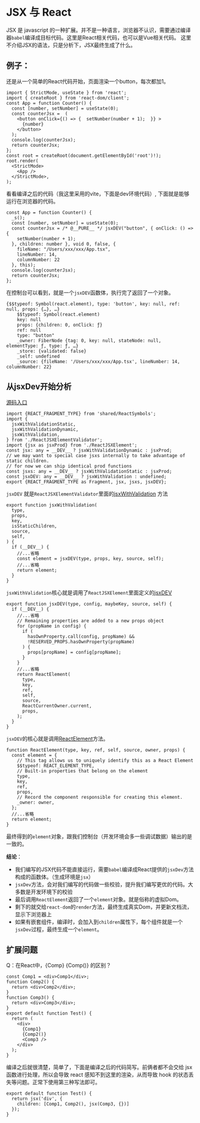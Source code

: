 # JSX 与 React

JSX 是 javascript 的一种扩展。并不是一种语言，浏览器不认识，需要通过编译器`babel`编译成目标代码。这里是React相关代码，也可以是Vue相关代码。 这里不介绍JSX的语法，只是分析下，JSX最终生成了什么。

## 例子：

还是从一个简单的React代码开始，页面渲染一个button，每次都加1。

```
import { StrictMode, useState } from 'react';
import { createRoot } from 'react-dom/client';
const App = function Counter() {
  const [number, setNumber] = useState(0);
  const counterJsx =  (
    <button onClick={() => {  setNumber(number + 1);  }} >
      {number}
    </button>
  );
  console.log(counterJsx);
  return counterJsx;
};
const root = createRoot(document.getElementById('root')!);
root.render(
  <StrictMode>
    <App />
  </StrictMode>,
);

```

看看编译之后的代码（我这里采用的vite，下面是dev环境代码）, 下面就是能够运行在浏览器的代码。

```
const App = function Counter() {
  _s();
  const [number, setNumber] = useState(0);
  const counterJsx = /* @__PURE__ */ jsxDEV("button", { onClick: () => {
    setNumber(number + 1);
  }, children: number }, void 0, false, {
    fileName: "/Users/xxx/xxx/App.tsx",
    lineNumber: 14,
    columnNumber: 22
  }, this);
  console.log(counterJsx);
  return counterJsx;
};
```

在控制台可以看到，就是一个`jsxDEV`函数体，执行完了返回了一个对象。

```
{$$typeof: Symbol(react.element), type: 'button', key: null, ref: null, props: {…}, …}
    $$typeof: Symbol(react.element)
    key: null
    props: {children: 0, onClick: ƒ}
    ref: null
    type: "button"
    _owner: FiberNode {tag: 0, key: null, stateNode: null, elementType: ƒ, type: ƒ, …}
    _store: {validated: false}
    _self: undefined
    _source: {fileName: '/Users/xxx/xxx/App.tsx', lineNumber: 14, columnNumber: 22}
```

## 从jsxDev开始分析

[源码入口](https://github.com/facebook/react/blob/main/packages/react/src/jsx/ReactJSX.js)

```
import {REACT_FRAGMENT_TYPE} from 'shared/ReactSymbols';
import {
  jsxWithValidationStatic,
  jsxWithValidationDynamic,
  jsxWithValidation,
} from './ReactJSXElementValidator';
import {jsx as jsxProd} from './ReactJSXElement';
const jsx: any = __DEV__ ? jsxWithValidationDynamic : jsxProd;
// we may want to special case jsxs internally to take advantage of static children.
// for now we can ship identical prod functions
const jsxs: any = __DEV__ ? jsxWithValidationStatic : jsxProd;
const jsxDEV: any = __DEV__ ? jsxWithValidation : undefined;
export {REACT_FRAGMENT_TYPE as Fragment, jsx, jsxs, jsxDEV};
```

`jsxDEV` 就是`ReactJSXElementValidator`里面的[jsxWithValidation](https://github.com/facebook/react/blob/main/packages/react/src/jsx/ReactJSXElementValidator.js#L305) 方法

```
export function jsxWithValidation(
  type,
  props,
  key,
  isStaticChildren,
  source,
  self,
) {
  if (__DEV__) {
    //...省略
    const element = jsxDEV(type, props, key, source, self);
    //...省略
    return element;
  }
}
```

`jsxWithValidation`核心就是调用了`ReactJSXElement`里面定义的[jsxDEV](https://github.com/facebook/react/blob/main/packages/react/src/jsx/ReactJSXElement.js#L280)

```
export function jsxDEV(type, config, maybeKey, source, self) {
  if (__DEV__) {
    //...省略
    // Remaining properties are added to a new props object
    for (propName in config) {
      if (
        hasOwnProperty.call(config, propName) &&
        !RESERVED_PROPS.hasOwnProperty(propName)
      ) {
        props[propName] = config[propName];
      }
    }
    //...省略
    return ReactElement(
      type,
      key,
      ref,
      self,
      source,
      ReactCurrentOwner.current,
      props,
    );
  }
}
```

`jsxDEV`的核心就是调用[ReactElement](https://github.com/facebook/react/blob/main/packages/react/src/jsx/ReactJSXElement.js#L148)方法。

```
function ReactElement(type, key, ref, self, source, owner, props) {
  const element = {
    // This tag allows us to uniquely identify this as a React Element
    $$typeof: REACT_ELEMENT_TYPE,
    // Built-in properties that belong on the element
    type,
    key,
    ref,
    props,
    // Record the component responsible for creating this element.
    _owner: owner,
  };
  //...省略
  return element;
}
```

最终得到的`element`对象，跟我们控制台（开发环境会多一些调试数据）输出的是一致的。

**结论**：

- 我们编写的JSX代码不能直接运行，需要`babel`编译成React提供的`jsxDev`方法构成的函数体。（生成环境是`jsx`）
- `jsxDev`方法，会对我们编写的代码做一些校验，提升我们编写更优的代码。大多数是开发环境下的校验
- 最后调用`ReactElement`返回了一个`element`对象。就是俗称的虚拟Dom。
- 剩下的就交给`react-dom`的`render`方法，最终生成真实Dom，并更新文档流，显示下浏览器上
- 如果有嵌套组件，编译时，会加入到`children`属性下，每个组件就是一个`jsxDev`过程，最终生成一个`element`。

## 扩展问题

Q：在React中，{Comp} {Comp()} <Comp />的区别？

```
const Comp1 = <div>Comp1</div>;
function Comp2() {
  return <div>Comp2</div>;
}
function Comp3() {
  return <div>Comp3</div>;
}
export default function Test() {
  return (
    <div>
      {Comp1}
      {Comp2()}
      <Comp3 />
    </div>
  );
}
```

编译之后就很清楚，简单了，下面是编译之后的代码简写。前俩者都不会交给 jsx 函数进行处理，所以会导致 react 感知不到这里的渲染，从而导致 hook 的状态丢失等问题。正常下使用第三种写法即可。

```
export default function Test() {
  return jsx('div', {
    children: [Comp1, Comp2(), jsx(Comp3, {})]
  });
}
```
